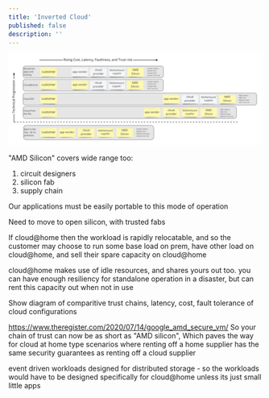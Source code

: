 ```yaml
---
title: 'Inverted Cloud'
published: false
description: ''
---
```


![](2021-02-22-assets/cloud-at-home.jpg)

"AMD Silicon" covers wide range too:

1. circuit designers
1. silicon fab
1. supply chain

Our applications must be easily portable to this mode of operation

Need to move to open silicon, with trusted fabs

If cloud@home then the workload is rapidly relocatable, and so the customer may choose to run some base load on prem, have other load on cloud@home, and sell their spare capacity on cloud@home

cloud@home makes use of idle resources, and shares yours out too. you can have enough resiliency for standalone operation in a disaster, but can rent this capacity out when not in use

Show diagram of comparitive trust chains, latency, cost, fault tolerance of cloud configurations

https://www.theregister.com/2020/07/14/google_amd_secure_vm/
So your chain of trust can now be as short as "AMD silicon", Which paves the way for cloud at home type scenarios where renting off a home supplier has the same security guarantees as renting off a cloud supplier

event driven workloads designed for distributed storage - so the workloads would have to be designed specifically for cloud@home unless its just small little apps
